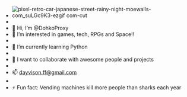 - ![pixel-retro-car-japanese-street-rainy-night-moewalls-com_suLGc9K3-ezgif com-cut](https://github.com/user-attachments/assets/07b946f2-8042-4aba-9b45-78d4e688bc3c)
- 
- 👋 Hi, I’m @DohkoProxy
- 👀 I’m interested in games, tech, RPGs and Space!!
- 
- 🌱 I’m currently learning Python
- 
- 💞️ I want to collaborate with awesome people and projects
- 
- 📫 dayvison.ff@gmail.com
- 
- ⚡ Fun fact: Vending machines kill more people than sharks each year

<!---
DohkoProxy/DohkoProxy is a ✨ special ✨ repository because its `README.md` (this file) appears on your GitHub profile.
You can click the Preview link to take a look at your changes.
--->
